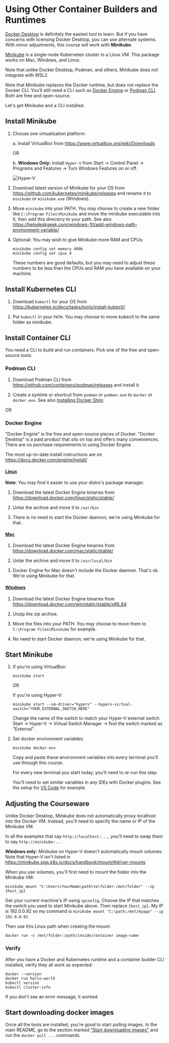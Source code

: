 Using Other Container Builders and Runtimes
===========================================

[Docker Desktop](README.md) is definitely the easiest tool to learn. But if you have concerns with licensing Docker Desktop, you can use alternate systems.  With minor adjustments, this course will work with **Minikube**.

[Minikube](https://github.com/kubernetes/minikube/) is a single-node Kubernetes cluster in a Linux VM.  This package works on Mac, Windows, and Linux.

Note that unlike Docker Desktop, Podman, and others, Minikube does not integrate with WSL2.

Note that Minikube replaces the Docker runtime, but does not replace the Docker CLI.  You'll still need a CLI such as [Docker Engine](https://docs.docker.com/engine/install/) or [Podman CLI](https://github.com/containers/podman).  Both are free and open-source.

Let's get Minikube and a CLI installed.


Install Minikube
----------------

1. Choose one virtualization platform:

   a. Install VirtualBox from https://www.virtualbox.org/wiki/Downloads

   OR

   b. **Windows Only:** Install `Hyper-V` from Start -> Control Panel -> Programs and Features -> Turn Windows Features on or off.

      ![Hyper-V](hyperv.png)

2. Download latest version of Minikube for your OS from https://github.com/kubernetes/minikube/releases and rename it to `minikube` or `minikube.exe` (Windows).

3. Move `minikube` into your PATH.  You may choose to create a new folder like `C:\Program Files\Minikube` and move the minikube executable into it, then add this directory to your path.  See also https://helpdeskgeek.com/windows-10/add-windows-path-environment-variable/

4. Optional: You may wish to give Minikube more RAM and CPUs:

   ```
   minikube config set memory 4096
   minikube config set cpus 4
   ```

   These numbers are good defaults, but you may need to adjust these numbers to be less than the CPUs and RAM you have available on your machine.


Install Kubernetes CLI
----------------------

1. Download `kubectl` for your OS from https://kubernetes.io/docs/tasks/tools/install-kubectl/

2. Put `kubectl` in your `PATH`.  You may choose to move kubectl to the same folder as minikube.


Install Container CLI
---------------------

You need a CLI to build and run containers.  Pick one of the free and open-source tools:

### Podman CLI

1. Download Podman CLI from https://github.com/containers/podman/releases and install it.

2. Create a symlink or shortcut from `podman` or `podman.exe` to `docker` or `docker.exe`.  See also [Installing Docker Shim](README.md#installing-docker-shim)

OR

### Docker Engine

"Docker Engine" is the free and open-source pieces of Docker.  "Docker Desktop" is a paid product that sits on top and offers many conveniences.  There are no purchase requirements to using Docker Engine.

The most up-to-date install instructions are on https://docs.docker.com/engine/install/

#### [Linux](https://docs.docker.com/engine/install/binaries/#install-daemon-and-client-binaries-on-linux)

**Note**: You may find it easier to use your distro's package manager.

1. Download the latest Docker Engine binaries from https://download.docker.com/linux/static/stable/

2. Untar the archive and move it to `/usr/bin`

3. There is no need to start the Docker daemon; we're using Minikube for that.


#### [Mac](https://docs.docker.com/engine/install/binaries/#install-client-binaries-on-macos)

1. Download the latest Docker Engine binaries from https://download.docker.com/mac/static/stable/

2. Untar the archive and move it to `/usr/local/bin`

3. Docker Engine for Mac doesn't include the Docker daemon.  That's ok.  We're using Minikube for that.


#### [Windows](https://docs.docker.com/engine/install/binaries/#install-server-and-client-binaries-on-windows)

1. Download the latest Docker Engine binaries from https://download.docker.com/win/static/stable/x86_64

2. Unzip the zip archive.

3. Move the files into your PATH.  You may choose to move them to `C:\Program Files\Minikube` for example.

4. No need to start Docker daemon; we're using Minikube for that.


Start Minikube
--------------

1. If you're using VirtualBox:

   ```
   minikube start
   ```

   OR

   If you're using Hyper-V:

   ```
   minikube start --vm-driver="hyperv" --hyperv-virtual-switch="YOUR_EXTERNAL_SWITCH_HERE"
   ```

   Change the name of the switch to match your Hyper-V external switch.  Start -> Hyper-V -> Virtual Switch Manager -> find the switch marked as "External".

2. Set docker environment variables:

   ```
   minikube docker-env
   ```

   Copy and paste these environment variables into every terminal you'll use through this course.

   For every new terminal you start today, you'll need to re-run this step.

   You'll need to set similar variables in any IDEs with Docker plugins.  See the setup for [VS Code](https://code.visualstudio.com/remote/advancedcontainers/develop-remote-host#_a-basic-remote-example) for example.


Adjusting the Courseware
------------------------

Unlike Docker Desktop, Minikube does not automatically proxy localhost into the Docker VM.  Instead, you'll need to specify the name or IP of the Minikube VM.

In all the examples that say `http://localhost:...`, you'll need to swap them to say `http://minikube:...`

**Windows only**: Minikube on Hyper-V doesn't automatically mount volumes.  Note that Hyper-V isn't listed in https://minikube.sigs.k8s.io/docs/handbook/mount/#driver-mounts

When you use volumes, you'll first need to mount the folder into the Minikube VM:

```
minikube mount "C:\Users\YourName\path\to\folder:/mnt/folder" --ip {host_ip}
```

Get your current machine's IP using `ipconfig`. Choose the IP that matches the switch you used to start Minikube above.  Then replace `{host_ip}`.  My IP is 192.0.0.92 so my command is `minikube mount "C:\path:/mnt/myapp" --ip 192.0.0.92`.

Then use this Linux path when creating the mount:

```
docker run -v /mnt/folder:/path/inside/container image-name
```


### Verify

After you have a Docker and Kubernetes runtime and a container builder CLI installed, verify they all work as expected:

```
docker --version
docker run hello-world
kubectl version
kubectl cluster-info
```

If you don't see an error message, it worked.

Start downloading docker images
-------------------------------

Once all the tools are installed, you're good to start pulling images.  In the main README, go to the section marked ["Start downloading images"](README.md#start-downloading-docker-images) and run the `docker pull ...` commands.
